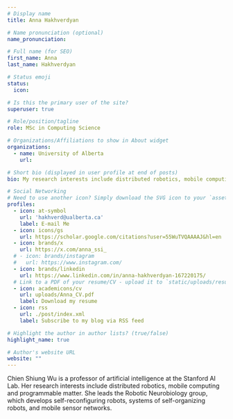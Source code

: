 ```yaml
---
# Display name
title: Anna Hakhverdyan

# Name pronunciation (optional)
name_pronunciation: 

# Full name (for SEO)
first_name: Anna
last_name: Hakhverdyan

# Status emoji
status:
  icon: 

# Is this the primary user of the site?
superuser: true

# Role/position/tagline
role: MSc in Computing Science

# Organizations/Affiliations to show in About widget
organizations:
  - name: University of Alberta
    url: 

# Short bio (displayed in user profile at end of posts)
bio: My research interests include distributed robotics, mobile computing and programmable matter.

# Social Networking
# Need to use another icon? Simply download the SVG icon to your `assets/media/icons/` folder.
profiles:
  - icon: at-symbol
    url: 'hakhverd@ualberta.ca'
    label: E-mail Me
  - icon: icons/gs
    url: https://scholar.google.com/citations?user=55WuTVQAAAAJ&hl=en
  - icon: brands/x
    url: https://x.com/anna_ssi_
  # - icon: brands/instagram
  #   url: https://www.instagram.com/
  - icon: brands/linkedin
    url: https://www.linkedin.com/in/anna-hakhverdyan-167220175/
  # Link to a PDF of your resume/CV - upload it to `static/uploads/resume.pdf`
  - icon: academicons/cv
    url: uploads/Anna_CV.pdf
    label: Download my resume
  - icon: rss
    url: ./post/index.xml
    label: Subscribe to my blog via RSS feed

# Highlight the author in author lists? (true/false)
highlight_name: true

# Author's website URL
website: ""
---
```


Chien Shiung Wu is a professor of artificial intelligence at the Stanford AI Lab. Her research interests include
distributed robotics, mobile computing and programmable matter. She leads the Robotic Neurobiology group, which develops
self-reconfiguring robots, systems of self-organizing robots, and mobile sensor networks.
